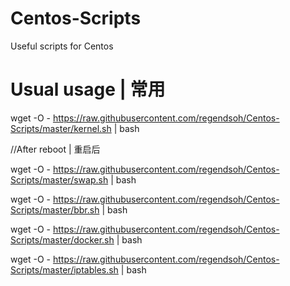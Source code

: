 # Centos-Scripts
Useful scripts for Centos

# Usual usage | 常用
wget -O - https://raw.githubusercontent.com/regendsoh/Centos-Scripts/master/kernel.sh | bash

//After reboot | 重启后

wget -O - https://raw.githubusercontent.com/regendsoh/Centos-Scripts/master/swap.sh | bash

wget -O - https://raw.githubusercontent.com/regendsoh/Centos-Scripts/master/bbr.sh | bash

wget -O - https://raw.githubusercontent.com/regendsoh/Centos-Scripts/master/docker.sh | bash

wget -O - https://raw.githubusercontent.com/regendsoh/Centos-Scripts/master/iptables.sh | bash
